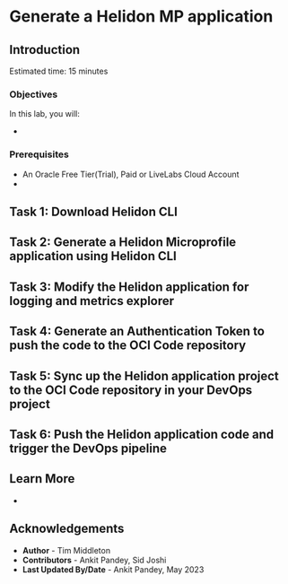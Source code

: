 # Generate a Helidon MP application

## Introduction



Estimated time: 15 minutes

### Objectives

In this lab, you will:

* 

### Prerequisites

* An Oracle Free Tier(Trial), Paid or LiveLabs Cloud Account
* 

## Task 1: Download Helidon CLI




## Task 2: Generate a Helidon Microprofile application using Helidon CLI




## Task 3: Modify the Helidon application for logging and metrics explorer



## Task 4: Generate an Authentication Token to push the code to the OCI Code repository




## Task 5: Sync up the Helidon application project to the OCI Code repository in your DevOps project




## Task 6: Push the Helidon application code and trigger the DevOps pipeline



## Learn More

* 

## Acknowledgements

* **Author** -  Tim Middleton
* **Contributors** - Ankit Pandey, Sid Joshi
* **Last Updated By/Date** - Ankit Pandey, May 2023